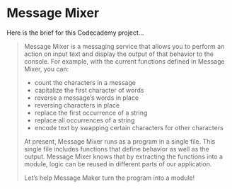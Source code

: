 # Message Mixer

Here is the brief for this Codecademy project...

> Message Mixer is a messaging service that allows you to perform an action on input text and display the output of that behavior to the console. For example, with the current functions defined in Message Mixer, you can:
> * count the characters in a message
> * capitalize the first character of words
> * reverse a message’s words in place
> * reversing characters in place
> * replace the first occurrence of a string
> * replace all occurrences of a string
> * encode text by swapping certain characters for other characters
> 
> At present, Message Mixer runs as a program in a single file. This single file includes functions that define behavior as well as the output. Message Mixer knows that by extracting the functions into a module, logic can be reused in different parts of our application.
> 
> Let’s help Message Maker turn the program into a module!
